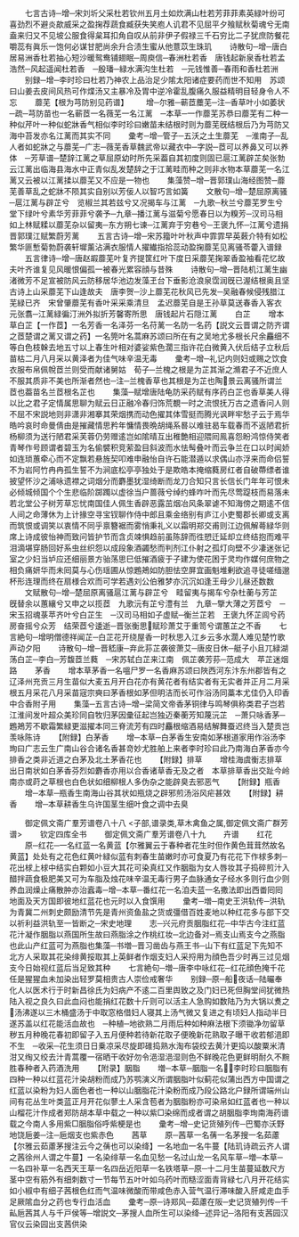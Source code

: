 <!-- { "loadSidebar": true } -->
　　七言古诗─增─宋刘圻父采杜若钦州五月土如炊满山杜若芳菲菲素英緑叶纷可喜劲烈不避炎歊威采之盈掬荐蔬食臧获失笑庖人讥君不见屈平夕飱赋秋菊魂兮无南盍来归又不见坡公服食得枲耳扣角自叹从前非伊子假禄三千石穷比二子犹庶防餐花嚼蕊有眞乐一饱何必谋甘肥尚余升合渍生蜜从他薏苡生珠玑
　　诗散句─增─唐白居易洲香杜若抽心短沙暖鸳鸯铺翅眠─周庾信─春洲杜若香　唐钱起新泉香杜若孟浩然─风起遥闻杜若香　─殷璠─緑水满沟生杜若　─元钱惟善─春雨和香杜若洲
　　别録─增─李时珍曰杜若乃神农上品治足少隂太阳诸症要药而世不知用　苏颂曰山姜去皮间风热可作煠汤又主暴冷及胃中逆冷霍乱腹痛久服益精明目轻身令人不忘
　　蘼芜【根为芎防别见药谱】
　　增─尔雅─蕲茝蘪芜─注─香草叶小如萎状─疏─芎防苗也一名蕲茝一名薇芜一名江蓠　─本草─一作蘼芜苏恭曰蘼芜有二种一种似芹叶一种似蛇牀香气相似李时珍曰嫩苗未结根时则为蘼芜旣结根后乃为芎防又海中苔发亦名江蓠而其实不同
　　彚考─增─管子─五沃之土生蘼芜　─淮南子─乱人者如蛇牀之与蘼芜─广志─薇芜香草魏武帝以藏衣中─字説─茝可以养鼻又可以养体　─芳草谱─楚辞江蓠之草屈原幼时所先采葢自其初度则固已扈江蓠辟芷矣张勃云江蓠出临海县海水中正青似乱发楚辞之于江蓠畦而种之则非水物本草蘼芜一名江蓠又云被以江蓠揉以蘼芜又不应是一物也
　　集藻赞─增─晋郭璞山海经图赞─蘼芜善草乱之蛇牀不陨其实自别以芳佞人以智巧言如簧
　　文散句─增─楚屈原离骚─扈江蓠与辟芷兮　览椒兰其若兹兮又况揭车与江蓠　─九歌─秋兰兮蘼芜罗生兮堂下绿叶兮素华芳菲菲兮袭予─九章─播江蓠与滋菊兮愿春日以为糗芳─汉司马相如上林赋糅以蘼芜杂以留夷─东方朔七谏─江蓠弃于穷巷兮─王褒九怀─江蓠兮遗捐　晋郭璞江赋繁蔚芳蓠
　　五言古诗─增─宋苏籀叶叶秋声中霏霏早英蓛介特有如松繁华匪慙菊勃蔚袭轩墀薰沾满衣服情人擢纎指拾蕊动盈掬蘼芜见离骚苓藿入谱録
　　五言律诗─增─唐赵嘏蘼芜叶复齐提筐红叶下度日采蘼芜掬翠香盈袖看花忆故夫叶齐谁复见风暖恨偏孤一被春光累容顔与昔殊
　　诗散句─增─晋陆机江蓠生幽渚微芳不足宣被防风云防移居华池边发藻玊台下垂影沧浪泉霑润旣已渥结根奥且坚　古诗上山采蘼芜下山逢故夫　唐李贺─沙上蘼芜花秋风已先发─吴融春候侵残腊江芜緑已齐　宋曾肇蘼芜有香叶采采乘清旦　孟迟蘼芜自是王孙草莫送春香入客衣　元张翥─江蓠緑徧汀洲外拟折芳馨寄所思　唐钱起片石隠江蓠
　　白芷
　　增本草白芷【一作茝】一名芳香一名泽芬一名苻蓠一名防一名药【説文云晋谓之防齐谓之茝楚谓之蓠又谓之药】一名筦叶名蒿麻苏颂曰所在有之吴地尤多根长尺余麤细不等白色枝榦去地五寸以上春生叶相对婆娑紫色濶三指许花白微黄入伏后结子立秋后苗枯二月八月采以黄泽者为佳气味辛温无毒
　　彚考─增─礼记内则妇或赐之饮食衣服布帛佩帨茝兰则受而献诸舅姑　荀子─兰槐之根是为芷其渐之滫君子不近庶人不服其质非不美也所渐者然也─注─兰槐香草也其根是为芷也陶景云离骚所谓兰茝也葢苗名兰茝根名芷也
　　集藻─赋增唐陆龟防采药赋有序药白芷也香草美人得以比之君子定情属思聊为赋云日正融冷春归饰荒覩一时之流恨抚万古之遗香问人则不屈不宋説地则非潇非湘搴其荣烟携而动色擢其体雪挺而腾光讽畔牢愁子云于焉华皓吟哀时命曼倩由是摧藏情思矜年慵情畏晩胡绳系晷以难驻曷车载春而不返陋君折杨柳须为送行陋君采芙蓉仍劳赠逺岂如隂晴互出稚艶相迎隈囘鳯喜怨盼鸿惊侍笑者青琴作号顾谓者碧玉为名偷襞积竞萦盈目斜波而水怯髩叠叶而云争兰在口以时闻娇如连琐蕙牵心而不定飘若悬旌契叩难申融怡自许石能潜遁以求偶山亦浮来而命侣誓不为岩阿竹冉冉孤生誓不为涧底松亭亭独处于是欺皓本掩缩蕤房红者自破蔕缥者谁披望怀沙之浦咏遗襟之词烟分而麝墨犹湿绮断而龙刀合知只言长信长门年年可恨未必倾城倾国个个生悲临阶踯躅以虚徐当户蔷薇兮绰约蜂咋叶而先尽莺踶枝而易落未若北堂公子树芳草忘忧南国佳人佩生香辟恶露茁烟冶风条翠谑不知海傍之期逺不信人间之命薄休为上计掾空寻宝钗聊作侍中郎且乘金络别有庐江小吏蜀郡长卿或支离而筑恨或调笑以衷情不同乎禀簪裾而雾悄秉礼义以霜明郑交甫则江边佩解蕚緑华则席上诗成彼怡神而致问皆护节而含贞竦惧趋前虽陈辞而徃愬迁延却立终结抱而难平泪滴堪穿肠回好系虫丝织怨以成段象酒蠲愁而判剂江仆射之孤灯向壁不少凄迷张记室之少妇当垆应还细丽景方骀荡思巳低摧酒疲于子建为使花困于灵均作媒何庶物之相负痛妍华而未囘莫与心伤瑶圃从惊鶗鴂如防胆怯空屏宜画魁堆剰欲追寻徒嗟缅邈杯形连理而终在扇様合欢而可学若遇刘公伯雅梦亦沉沉如逢王母少儿昼还数数
　　文赋散句─增─楚屈原离骚扈江蓠与辟芷兮　畦留夷与揭车兮杂杜蘅与芳芷　旣替余以蕙纕兮又申之以揽茝　九歌沅有芷兮澧有兰　九章─擥大薄之芳茝兮　─宋玉招魂菉苹齐叶兮白芷生　─汉司马相如子虚赋─衡兰芷若　王褒九怀芷闾兮药房奋摇兮众芳　结荣茝兮逶逝─晋张衡思赋珍萧艾于重笥兮谓蕙芷之不香
　　七言絶句─增明僧德祥闻芷─白芷花开绕屋香一时秋思入江乡云多水濶人难见楚竹歌声动夕阳
　　诗散句─增─晋嵇康─弃此荪芷袭彼萧艾─唐皮日休─艇子小且兀緑湖荡白芷─李白─芳馥茝兰蕤　─宋苏轼白芷来江南　佩芷袭芳荪─范成大　苹芷迷烟路
　　茅香
　　增本草茅香一名嗢尸罗一名香麻苏颂曰陜西河东汴东州郡皆有之辽泽州充贡三月生苗似大麦五月开白花亦有黄花者有结实者有无实者并正月二月采根五月采花八月采苗宼宗奭曰茅香根如茅但明洁而长可作浴汤同藁本尤佳仍入印香中合香附子用
　　集藻─五言古诗─增─梁简文帝香茅铜律与鸣琴俱称类君子岂若江淮间发叶超众美珍同自牧归茅因彚征起岂独迈秦蘅芳知蔑沅芷　─萧只咏香茅─鶗鴂芳不歇霜繁緑更滋擢本同三脊流芳有四时麤根缩酒易结解舞蚕迟终当入楚贡岂羡咏陈诗
　　【附録】白茅香
　　增─本草─白茅香生安南如茅根道家用作浴汤李珣曰广志云生广南山谷合诸名香甚竒妙尤胜舶上来者李时珍曰此乃南海白茅香亦今排香之类非近道之白茅及北土茅香花也
　　【附録】排草
　　增桂海虞衡志排草出日南状如白茅香芬烈如麝香亦用以合香诸草香无及之者　本草排草香出交趾今岭南亦或莳之草根也白色状如细柳根人多伪杂之能辟臭去邪恶气
　　【附録】瓶香
　　增─本草─瓶香生南海山谷其状如瓶烧之辟邪煎汤浴风疟甚效
　　【附録】耕香
　　增─本草耕香生乌许国茎生细叶食之调中去臭





　　御定佩文斋广羣芳谱卷八十八
<子部,谱录类,草木禽鱼之属,御定佩文斋广群芳谱>
　　钦定四库全书
　　御定佩文斋广羣芳谱卷八十九
　　卉谱
　　红花
　　原─红花─一名红蓝一名黄蓝【尔雅翼云于春种者花生时但作黄色茸茸然故名黄蓝】处处有之花色红黄叶緑似蓝有刺春生苗嫩时亦可食夏乃有花花下作梂多刺─花出梂上梂中结实白颗如小豆大其花可染真红又作胭脂为女人唇妆其子捣碎煎汁入醋拌蔬食极肥美又可为车脂及烛花味辛温无毒行男子血脉通女子经水多则行血少则养血润燥止痛散肿亦治蠧毒─增─本草─番红花一名洎夫蓝一名撒法即出西畨囘囘地面及天方国即彼地红蓝花也元时以入食馔用
　　彚考─増─南史王洪轨传─洪轨为青冀二州刺史颇励清节先是青州资鱼盐之货或彊借百姓麦地以种红花多与部下交以祈利益洪轨至一皆断之─宋史地理
　　志─兴元府贡胭脂红花─中华古今注红蓝花汁凝作胭脂以燕国所生故曰燕脂涂之作桃红妆─北边备对─焉支山焉支今之燕脂也此山产红蓝可为燕脂也集藻─书増─晋习凿齿与燕王书─山下有红蓝足下先知不北方人采取其花染绯黄挼取其上英鲜者作烟支妇人采捋用为顔色吾少时再三过见烟支今日始视红蓝后当足致其种
　　七言絶句─増─唐李中咏红花─红花顔色掩千花任是猩猩血未加染出轻罗莫相贵古人崇俭戒奢华
　　别録─原─船夜话─陆曮奉化人以医术行于时新昌徐氏为妇病产不逺二百里舆致之及门妇已死但胸堂间犹微热陆入视之良久曰此血闷也能捐红花数十斤则可以活主人急购如数陆乃为大锅以煑之汤沸遂以三木桶盛汤于中取窓格借妇人寝其上汤气微又复进之有顷妇人指动半日遂苏盖以红花能活血故也　─种植─地欲熟二月雨后种如种麻法根下须锄净勿留草秽五月种晚花春初即留子入五月便种若待新花取子便晚新花熟取子曝干收若郁浥即不生　─收采─花生须日日乗凉采尽旋即碓捣熟水淘布袋绞去黄汁更捣以酸粟米清泔又绹又绞去汁青蒿覆一宿晒干收好勿令浥湿浥湿则色不鲜晚花色更鲜明耐久不黦胜春种者入药酒洗用
　　【附录】胭脂
　　増─本草─胭脂一名李时珍曰胭脂有四种一种以红蓝花汁染胡粉而成乃苏鹗演义所谓胭脂叶似蓟花似蒲出西方中国谓之红蓝以染粉为妇人面色者也一种以山胭脂花汁染粉而成乃段公路北户録所谓端州山间有花丛生叶类蓝正月开花似蓼土人采含苞者为胭脂粉亦可染帛如红蓝者也一种以山榴花汁作成者郑防胡本草中载之一种以紫□染绵而成者谓之胡胭脂李珣南海药谱载之今南人多用紫□胭脂俗呼紫梗是也
　　彚考─增─史记货殖列传─巴蜀亦沃野地饶巵姜─注─巵烟支也紫赤色
　　茜草
　　原─茜草一名蒨一名茅搜一名茹藘【尔雅云茹藘茅搜注云今之蒨也可以染绛】一名地血一名牛蔓【陆玑诗疏云齐人谓之茜徐州人谓之牛蔓】一名染绯草一名血见愁一名过山龙一名风车草─増─本草─一名四补草一名西天王草一名四岳近阳草一名铁塔草─原─十二月生苗蔓延数尺方茎中空有筋外有细刺数寸一节每节五叶叶如乌药叶而糙涩面青背緑七八月开花结实如小椒中有细子茜根色红而气温味微酸而带咸色赤入营气温行滞味酸入肝咸走血手足厥隂血分之药也专行血活血
　　彚考─原─诗郑风─茹藘在阪─史记货殖列传─千畆巵茜其人与千戸侯等─增説文─茅搜人血所生可以染绛─述异记─洛阳有支茜园汉官仪云染园出支茜供染
